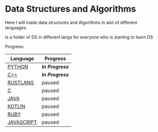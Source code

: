 # Data Structures and Algorithms
Here I will made data structures and Algorithms in alot of different languages.

Is a folder of DS in different langs for everyone who is starting to learn DS

Progress:


| Language | Progress |
| ------ | ------ |
| [PYTHON] | <em>**In Progress**</em> |
| [C++] | <em>**In Progress**</em> |
| [RUSTLANG] | paused |
| [C] | paused |
| [JAVA] | paused |
| [KOTLIN] | paused |
| [RUBY] | paused |
| [JAVASCRIPT] | paused |


[//]: # (These are reference links used in the body of this note and get stripped out when the markdown processor does its job. There is no need to format nicely because it shouldn't be seen. Thanks SO - http://stackoverflow.com/questions/4823468/store-comments-in-markdown-syntax)

   [PYTHON]: <https://www.python.org/>
   [C++]: <https://www.cplusplus.com/>
   [RUSTLANG]: <https://www.rust-lang.org/>
   [C]: <https://www.cprogramming.com/>
   [JAVA]: <https://www.programiz.com/java-programming>
   [KOTLIN]: <https://kotlinlang.org/>
   [RUBY]: <https://www.ruby-lang.org/en/>
   [JAVASCRIPT]: <https://www.javascript.com/>

